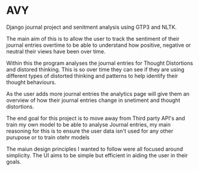 # AVY
Django journal project and senitment analysis using GTP3 and NLTK. 

The main aim of this is to allow the user to track the sentiment of their journal entries overtime to be able to understand how positive, negative or neutral their views have been over time. 

Within this the program analyses the journal entries for Thought Distortions and distored thinking. This is so over time they can see if they are using different types of distorted thinking and patterns to help identify their thought behaviours. 

As the user adds more journal entries the analytics page will give them an overview of how their journal entries change in snetiment and thought distortions. 

The end goal for this project is to move away from Third party API's and train my own model to be able to analyse Journal entries, my main reasoning for this is to ensure the user data isn't used for any other purupose or to train otehr models

The maiun design principles I wanted to follow were all focused around simplicity. The UI aims to be simple but efficient in aiding the user in their goals. 
